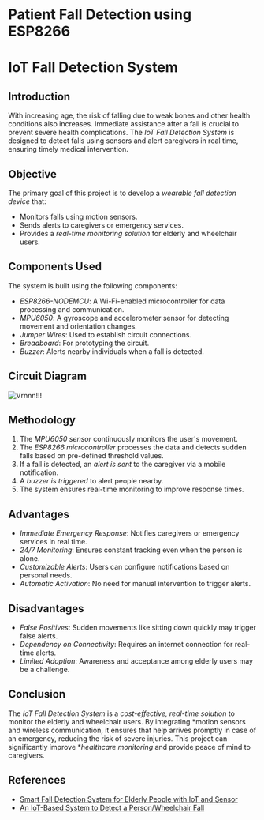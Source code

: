 # Patient Fall Detection using ESP8266

# IoT Fall Detection System

## Introduction
With increasing age, the risk of falling due to weak bones and other health conditions also increases. Immediate assistance after a fall is crucial to prevent severe health complications. The *IoT Fall Detection System* is designed to detect falls using sensors and alert caregivers in real time, ensuring timely medical intervention.

## Objective
The primary goal of this project is to develop a *wearable fall detection device* that:
- Monitors falls using motion sensors.
- Sends alerts to caregivers or emergency services.
- Provides a *real-time monitoring solution* for elderly and wheelchair users.

## Components Used
The system is built using the following components:

- *ESP8266-NODEMCU*: A Wi-Fi-enabled microcontroller for data processing and communication.
- *MPU6050*: A gyroscope and accelerometer sensor for detecting movement and orientation changes.
- *Jumper Wires*: Used to establish circuit connections.
- *Breadboard*: For prototyping the circuit.
- *Buzzer*: Alerts nearby individuals when a fall is detected.
## Circuit Diagram

![Vrnnn!!!](https://github.com/user-attachments/assets/98ffbfb5-17f8-4627-8930-b175f3b00895)


## Methodology
1. The *MPU6050 sensor* continuously monitors the user's movement.
2. The *ESP8266 microcontroller* processes the data and detects sudden falls based on pre-defined threshold values.
3. If a fall is detected, an *alert is sent* to the caregiver via a mobile notification.
4. A *buzzer is triggered* to alert people nearby.
5. The system ensures real-time monitoring to improve response times.

## Advantages
- *Immediate Emergency Response*: Notifies caregivers or emergency services in real time.
- *24/7 Monitoring*: Ensures constant tracking even when the person is alone.
- *Customizable Alerts*: Users can configure notifications based on personal needs.
- *Automatic Activation*: No need for manual intervention to trigger alerts.

## Disadvantages
- *False Positives*: Sudden movements like sitting down quickly may trigger false alerts.
- *Dependency on Connectivity*: Requires an internet connection for real-time alerts.
- *Limited Adoption*: Awareness and acceptance among elderly users may be a challenge.

## Conclusion
The *IoT Fall Detection System* is a *cost-effective, real-time solution* to monitor the elderly and wheelchair users. By integrating *motion sensors and wireless communication, it ensures that help arrives promptly in case of an emergency, reducing the risk of severe injuries. This project can significantly improve **healthcare monitoring* and provide peace of mind to caregivers.

## References
- [Smart Fall Detection System for Elderly People with IoT and Sensor](https://www.rcciit.org/students_projects/projects/ee/2021/GR9.pdf)
- [An IoT-Based System to Detect a Person/Wheelchair Fall](https://www.researchgate.net/publication/330993777_An_IoT_Based_System_to_Detect_a_PersonWheelchair_Fall)
